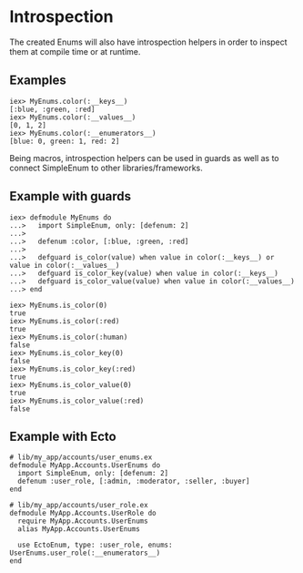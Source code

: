 # Introspection

The created Enums will also have introspection helpers in order
to inspect them at compile time or at runtime.

## Examples

    iex> MyEnums.color(:__keys__)
    [:blue, :green, :red]
    iex> MyEnums.color(:__values__)
    [0, 1, 2]
    iex> MyEnums.color(:__enumerators__)
    [blue: 0, green: 1, red: 2]

Being macros, introspection helpers can be used in guards as
well as to connect SimpleEnum to other libraries/frameworks.

## Example with guards

    iex> defmodule MyEnums do
    ...>   import SimpleEnum, only: [defenum: 2]
    ...>
    ...>   defenum :color, [:blue, :green, :red]
    ...> 
    ...>   defguard is_color(value) when value in color(:__keys__) or value in color(:__values__)
    ...>   defguard is_color_key(value) when value in color(:__keys__)
    ...>   defguard is_color_value(value) when value in color(:__values__)
    ...> end
    
    iex> MyEnums.is_color(0)
    true
    iex> MyEnums.is_color(:red)
    true
    iex> MyEnums.is_color(:human) 
    false
    iex> MyEnums.is_color_key(0)
    false
    iex> MyEnums.is_color_key(:red)
    true
    iex> MyEnums.is_color_value(0)
    true
    iex> MyEnums.is_color_value(:red)
    false

## Example with Ecto

    # lib/my_app/accounts/user_enums.ex
    defmodule MyApp.Accounts.UserEnums do
      import SimpleEnum, only: [defenum: 2]
      defenum :user_role, [:admin, :moderator, :seller, :buyer]
    end

    # lib/my_app/accounts/user_role.ex
    defmodule MyApp.Accounts.UserRole do
      require MyApp.Accounts.UserEnums
      alias MyApp.Accounts.UserEnums

      use EctoEnum, type: :user_role, enums: UserEnums.user_role(:__enumerators__)
    end
